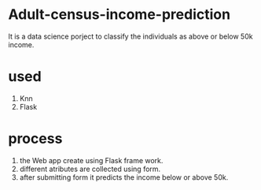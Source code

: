 # Adult-census-income-prediction
It is a data science porject to classify the individuals as above or below 50k income.

# used
  1. Knn 
  2. Flask
  
# process
  1. the Web app create using Flask frame work.
  2. different atributes are collected using form.
  3. after submitting form it predicts the income below or above 50k.
